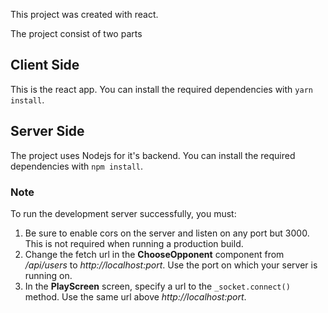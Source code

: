 This project was created with react.

The project consist of two parts

## Client Side
This is the react app. You can install the required dependencies with `yarn install`.

## Server Side
The project uses Nodejs for it's backend. You can install the required dependencies with `npm install`.

### Note
To run the development server successfully, you must:
1. Be sure to enable cors on the server and listen on any port but 3000. This is not required when running a production build.
2. Change the fetch url in the **ChooseOpponent** component from */api/users* to *http://localhost:port*. Use the port on which your server is running on.
3. In the **PlayScreen** screen, specify a url to the `_socket.connect()` method. Use the same url above *http://localhost:port*.
